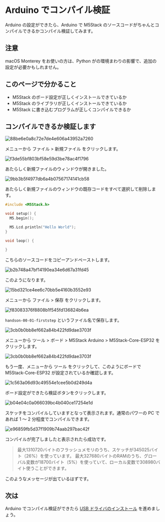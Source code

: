 # Arduino でコンパイル検証

Arduino の設定ができたら、Arduino で M5Stack のソースコードがちゃんとコンパイルできるかコンパイル検証してみます。

## 注意

macOS Monterey をお使いの方は、Python がの環境まわりの影響で、追加の設定が必要かもしれません。

## このページで分かること

- M5Stack のボード設定が正しくインストールできているか
- M5Stack のライブラリが正しくインストールできているか
- M5Stack に書き込むプログラムが正しくコンパイルできるか

## コンパイルできるか検証します

![88be6e0a8c72e7de4e606a43952a7260](https://i.gyazo.com/88be6e0a8c72e7de4e606a43952a7260.png)

メニューから ファイル > 新規ファイル をクリックします。

![f3de55bf803bf58e59d3be78ac4f1796](https://i.gyazo.com/f3de55bf803bf58e59d3be78ac4f1796.png)

あたらしく新規ファイルのウィンドウが開きました。

![9bb3b5f4977db6a4b07567174141cb58](https://i.gyazo.com/9bb3b5f4977db6a4b07567174141cb58.png)

あたらしく新規ファイルのウィンドウの既存コードをすべて選択して削除します。

```c
#include <M5Stack.h>

void setup() {
  M5.begin();

  M5.Lcd.println("Hello World");
}

void loop() {

}
```

こちらのソースコードをコピーアンドペーストします。

![b2b748a47bf14190ea34e6d67a31fd45](https://i.gyazo.com/b2b748a47bf14190ea34e6d67a31fd45.png)

このようになります。

![15bd321ce4ee6c70bb5e4160b3552e93](https://i.gyazo.com/15bd321ce4ee6c70bb5e4160b3552e93.png)

メニューから ファイル > 保存 をクリックします。

![f83083376f8808b1f545fd136824b6ea](https://i.gyazo.com/f83083376f8808b1f545fd136824b6ea.png)

 `handson-00-01-firststep` というファイル名で保存します。

![3cb0b0bb8ef662a84b422fd9dae3703f](https://i.gyazo.com/3cb0b0bb8ef662a84b422fd9dae3703f.png)

メニューから ツール > ボード > M5Stack Arduino > M5Stack-Core-ESP32 をクリックします。

![3cb0b0bb8ef662a84b422fd9dae3703f](https://i.gyazo.com/3cb0b0bb8ef662a84b422fd9dae3703f.png)

もう一度、メニューから ツール をクリックして、このようにボードで M5Stack-Core-ESP32 が設定されているか確認します。

![1c563a06d93c49554e1cee5b0d249d4a](https://i.gyazo.com/1c563a06d93c49554e1cee5b0d249d4a.png)

ボード設定ができたら検証ボタンをクリックします。

![b04e04c0a066039bc4b040ce17254e1d](https://i.gyazo.com/b04e04c0a066039bc4b040ce17254e1d.png)

スケッチをコンパイルしていますとなって表示されます。通常のパワーの PC であれば 1 ～ 2 分程度でコンパイルできます。

![e96859fb5d37f1909b74aab297bac42f](https://i.gyazo.com/e96859fb5d37f1909b74aab297bac42f.png)

コンパイルが完了しましたと表示されたら成功です。

> 最大1310720バイトのフラッシュメモリのうち、スケッチが345025バイト（26%）を使っています。
最大327680バイトのRAMのうち、グローバル変数が18700バイト（5%）を使っていて、ローカル変数で308980バイト使うことができます。

このようなメッセージが出ているはずです。

## 次は

Arduino でコンパイル検証ができたら [USB ドライバのインストール](03-usb-driver-install.md) を進めましょう。